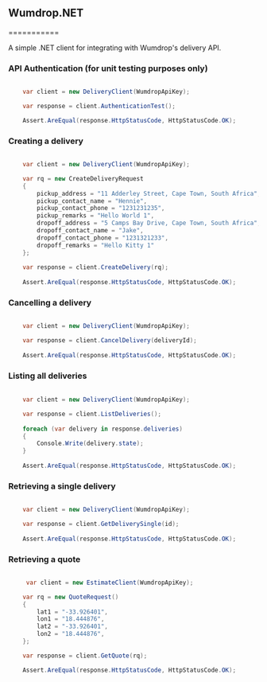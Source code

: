 ## Wumdrop.NET
===========

A simple .NET client for integrating with Wumdrop's delivery API.

### API Authentication (for unit testing purposes only)

```c#

	var client = new DeliveryClient(WumdropApiKey);

	var response = client.AuthenticationTest();

    Assert.AreEqual(response.HttpStatusCode, HttpStatusCode.OK);

```

### Creating a delivery

```c#

	var client = new DeliveryClient(WumdropApiKey);

	var rq = new CreateDeliveryRequest
	{
		pickup_address = "11 Adderley Street, Cape Town, South Africa",
		pickup_contact_name = "Hennie",
		pickup_contact_phone = "1231231235",
		pickup_remarks = "Hello World 1",
		dropoff_address = "5 Camps Bay Drive, Cape Town, South Africa",
		dropoff_contact_name = "Jake",
		dropoff_contact_phone = "1231321233",
		dropoff_remarks = "Hello Kitty 1"
	};
	
	var response = client.CreateDelivery(rq);
	
	Assert.AreEqual(response.HttpStatusCode, HttpStatusCode.OK);

```

### Cancelling a delivery

```c#

	var client = new DeliveryClient(WumdropApiKey);

	var response = client.CancelDelivery(deliveryId);
	
	Assert.AreEqual(response.HttpStatusCode, HttpStatusCode.OK);

```

### Listing all deliveries

```c#
	
	var client = new DeliveryClient(WumdropApiKey);

	var response = client.ListDeliveries();
	
	foreach (var delivery in response.deliveries)
	{
		Console.Write(delivery.state);
	}
	
	Assert.AreEqual(response.HttpStatusCode, HttpStatusCode.OK);

```

### Retrieving a single delivery

```c#

	var client = new DeliveryClient(WumdropApiKey);

	var response = client.GetDeliverySingle(id);
	
	Assert.AreEqual(response.HttpStatusCode, HttpStatusCode.OK);

```

### Retrieving a quote

```c#

	 var client = new EstimateClient(WumdropApiKey);

	var rq = new QuoteRequest()
	{
		lat1 = "-33.926401",
		lon1 = "18.444876",
		lat2 = "-33.926401",
		lon2 = "18.444876",
	};

	var response = client.GetQuote(rq);

	Assert.AreEqual(response.HttpStatusCode, HttpStatusCode.OK);

```


